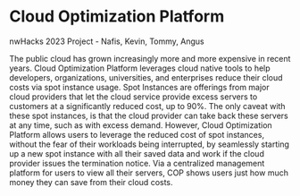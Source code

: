# Cloud Optimization Platform
nwHacks 2023 Project - Nafis, Kevin, Tommy, Angus

The public cloud has grown increasingly more and more expensive in recent years. Cloud Optimization Platform leverages cloud native tools to help developers, organizations, universities, and enterprises reduce their cloud costs via spot instance usage. Spot Instances are offerings from major cloud providers that let the cloud service provide excess servers to customers at a significantly reduced cost, up to 90%. The only caveat with these spot instances, is that the cloud provider can take back these servers at any time, such as with excess demand. However, Cloud Optimization Platform allows users to leverage the reduced cost of spot instances, without the fear of their workloads being interrupted, by seamlessly starting up a new spot instance with all their saved data and work if the cloud provider issues the termination notice. Via a centralized management platform for users to view all their servers, COP shows users just how much money they can save from their cloud costs.